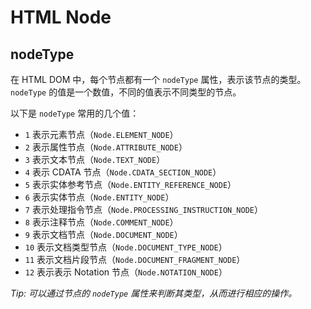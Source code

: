 # HTML Node

## nodeType


在 HTML DOM 中，每个节点都有一个 `nodeType` 属性，表示该节点的类型。
`nodeType` 的值是一个数值，不同的值表示不同类型的节点。

以下是 `nodeType` 常用的几个值：

- `1` 表示元素节点（`Node.ELEMENT_NODE`）
- `2` 表示属性节点（`Node.ATTRIBUTE_NODE`）
- `3` 表示文本节点（`Node.TEXT_NODE`）
- `4` 表示 CDATA 节点（`Node.CDATA_SECTION_NODE`）
- `5` 表示实体参考节点（`Node.ENTITY_REFERENCE_NODE`）
- `6` 表示实体节点（`Node.ENTITY_NODE`）
- `7` 表示处理指令节点（`Node.PROCESSING_INSTRUCTION_NODE`）
- `8` 表示注释节点（`Node.COMMENT_NODE`）
- `9` 表示文档节点（`Node.DOCUMENT_NODE`）
- `10` 表示文档类型节点（`Node.DOCUMENT_TYPE_NODE`）
- `11` 表示文档片段节点（`Node.DOCUMENT_FRAGMENT_NODE`）
- `12` 表示表示 Notation 节点（`Node.NOTATION_NODE`）

_Tip: 可以通过节点的 `nodeType` 属性来判断其类型，从而进行相应的操作。_

